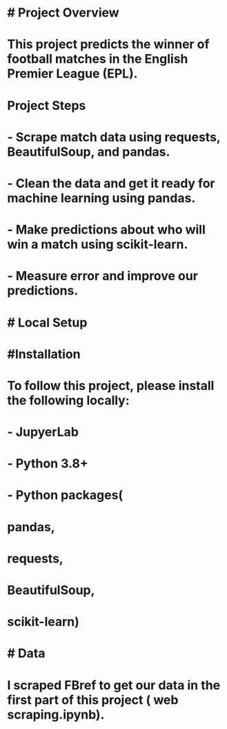 # # Project Overview

# This project predicts the winner of football matches in the English Premier League (EPL).

# Project Steps
# 
# -  Scrape match data using requests, BeautifulSoup, and pandas.
# -  Clean the data and get it ready for machine learning using pandas.
# -  Make predictions about who will win a match using scikit-learn.
# -  Measure error and improve our predictions.

# # Local Setup

# #Installation 

# To follow this project, please install the following locally:
# 
# -  JupyerLab
# -  Python 3.8+
# 
# 
# -  Python packages( 
#  pandas,
#  requests,
#  BeautifulSoup,
#  scikit-learn)

# # Data

# I scraped FBref to get our data in the first part of this project ( web scraping.ipynb).
